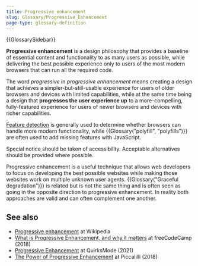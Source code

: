 ```yaml
---
title: Progressive enhancement
slug: Glossary/Progressive_Enhancement
page-type: glossary-definition
---
```


{{GlossarySidebar}}

**Progressive enhancement** is a design philosophy that provides a baseline of essential content and functionality to as many users as possible, while delivering the best possible experience only to users of the most modern browsers that can run all the required code.

The word _progressive_ in _progressive enhancement_ means creating a design that achieves a simpler-but-still-usable experience for users of older browsers and devices with limited capabilities, while at the same time being a design that **progresses the user experience up** to a more-compelling, fully-featured experience for users of newer browsers and devices with richer capabilities.

[Feature detection](/en-US/docs/Learn_web_development/Extensions/Testing/Feature_detection) is generally used to determine whether browsers can handle more modern functionality, while {{Glossary("polyfill", "polyfills")}} are often used to add missing features with JavaScript.

Special notice should be taken of accessibility. Acceptable alternatives should be provided where possible.

Progressive enhancement is a useful technique that allows web developers to focus on developing the best possible websites while making those websites work on multiple unknown user agents. {{Glossary("Graceful degradation")}} is related but is not the same thing and is often seen as going in the opposite direction to progressive enhancement. In reality both approaches are valid and can often complement one another.

## See also

- [Progressive enhancement](https://en.wikipedia.org/wiki/Progressive_enhancement) at Wikipedia
- [What is Progressive Enhancement, and why it matters](https://www.freecodecamp.org/news/what-is-progressive-enhancement-and-why-it-matters-e80c7aaf834a/) at freeCodeCamp (2018)
- [Progressive Enhancement](https://www.quirksmode.org/blog/archives/2021/02/progressive_enh_1.html) at QuirksMode (2021)
- [The Power of Progressive Enhancement](https://archive.hankchizljaw.com/wrote/the-power-of-progressive-enhancement/) at Piccalilli (2018)
